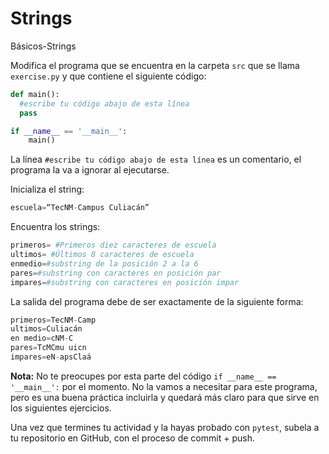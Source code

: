 # Strings
Básicos-Strings

Modifica el programa que se encuentra en la carpeta `src` que se llama `exercise.py` y que contiene el siguiente código:

```python
def main():
  #escribe tu código abajo de esta línea
  pass

if __name__ == '__main__':
    main()
```

La línea `#escribe tu código abajo de esta línea` es un comentario, el programa la va a ignorar al ejecutarse.

Inicializa el string:

```python
escuela=“TecNM-Campus Culiacán”
```
Encuentra los strings:

```python
primeros= #Primeros diez caracteres de escuela
ultimos= #Últimos 8 caracteres de escuela
enmedio=#substring de la posición 2 a la 6
pares=#substring con caracteres en posición par
impares=#substring con caracteres en posición impar

```

La salida del programa debe de ser exactamente de la siguiente forma:

```python
primeros=TecNM-Camp
ultimos=Culiacán
en medio=cNM-C
pares=TcMCmu uicn
impares=eN-apsClaá

```

**Nota:** No te preocupes por esta parte del código `if __name__ == '__main__':` por el momento. No la vamos a necesitar para este programa, pero es una buena práctica incluirla y quedará más claro para que sirve en los siguientes ejercicios.

Una vez que termines tu actividad y la hayas probado con `pytest`, subela a tu repositorio en GitHub, con el proceso de commit + push.
